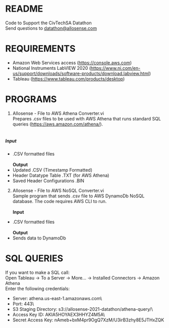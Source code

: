 # README
Code to Support the CivTechSA Datathon\
Send questions to datathon@allosense.com

# REQUIREMENTS
- Amazon Web Services access (https://console.aws.com)
- National Instruments LabVIEW 2020 (https://www.ni.com/en-us/support/downloads/software-products/download.labview.html)
- Tableau (https://www.tableau.com/products/desktop)

# PROGRAMS
1. Allosense - File to AWS Athena Converter.vi\
  Prepares .csv files to be used with AWS Athena that runs standard SQL queries (https://aws.amazon.com/athena/).<br /><br />
##### Input
  - .CSV formatted files<br /><br />
**Output**
  - Updated .CSV (Timestamp Formatted)
  - Header Datatype Table .TXT (for AWS Athena)
  - Saved Header Configurations .BIN<br />

2. Allosense - File to AWS NoSQL Converter.vi\
  Sample program that sends .csv file to AWS DynamoDb NoSQL database. The code requires AWS CLI to run.<br /><br />
**Input**
  - .CSV formatted files<br /><br />
**Output**
  - Sends data to DynamoDb<br />

# SQL QUERIES
If you want to make a SQL call:\
  Open Tableau -> To a Server -> More... -> Installed Connectors -> Amazon Athena\
Enter the following credentials:
- Server:               athena.us-east-1.amazonaws.com\
- Port:                 443\
- S3 Staging Directory: s3://allosense-2021-datathon/athena-query/\
- Access Key ID:        AKIA5HOYAEX3HHYZ4M5A\
- Secret Access Key:    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
